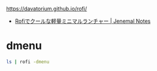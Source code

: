 https://davatorium.github.io/rofi/

- [Rofiでクールな軽量ミニマルランチャー | Jenemal Notes](http://malkalech.com/rofi_window_switcher)

# dmenu

```sh
ls | rofi -dmenu
```

